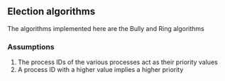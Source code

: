 ## Election algorithms

The algorithms implemented here are the Bully and Ring algorithms

### Assumptions
1. The process IDs of the various processes act as their priority values
2. A process ID with a higher value implies a higher priority